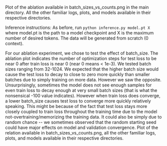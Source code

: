 Plot of the ablation available in batch_sizes_vs_counts.png in the main directory. All the other familiar logs, plots, and models available in their respective directories.

Inference instructions: As before, run `python inference.py model.pt X` where model.pt is the path to a model checkpoint and X is the maximum number of desired tokens. The data will be generated from scratch (0 context).

For our ablation experiment, we chose to test the effect of batch_size. The ablation plot indicates the number of optimization steps for test loss to be near 0 after train loss is near 0 (near 0 means < 1e-3). We tested batch sizes ranging from 32-1024. We expected that the higher batch size would cause the test loss to decay to close to zero more quickly than smaller batches due to simply training on more data. However we saw the opposite. Unsurprisingly, sometimes the model does not see enough samples for even train loss to decay enough at very small batch sizes (that is what the nonsensical -100 value indicates). However when train loss does converge, a lower batch_size causes test loss to converge more quickly relatively speaking. This might be because of the fact that test loss stays more closely coupled to train loss throughout the training time due to the model not-overtraining/memorizing the training data. It could also be simply due to random chance -- we sometimes observed that the random starting seed could have major effects on model and validation convergence.
Plot of the relation available in batch_sizes_vs_counts.png, all the other familiar logs, plots, and models available in their respective directories.

